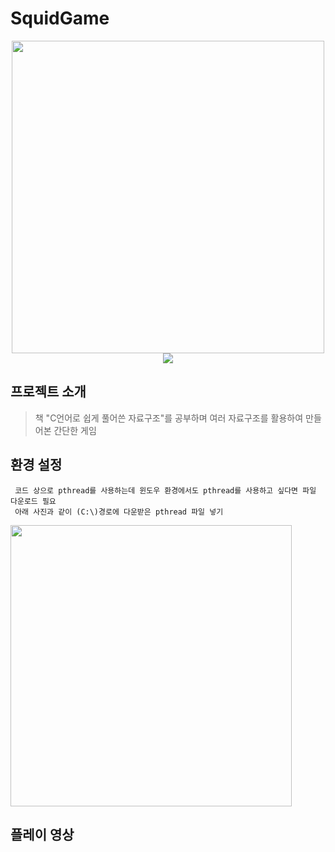 # SquidGame

<p align="center">
<img width="500px" src="https://user-images.githubusercontent.com/29851772/204549355-39f226cd-0795-4be8-9d9a-af8491808eb9.png">
<br>
<img src="https://img.shields.io/badge/C-4479A1?style=flat-square&logo=C&logoColor=#A8B9CC"/>
</p>

## 프로젝트 소개
 > 책 "C언어로 쉽게 풀어쓴 자료구조"를 공부하며 여러 자료구조를 활용하여 만들어본 간단한 게임
 
## 환경 설정
     코드 상으로 pthread를 사용하는데 윈도우 환경에서도 pthread를 사용하고 싶다면 파일 다운로드 필요
     아래 사진과 같이 (C:\)경로에 다운받은 pthread 파일 넣기

   <img width="450px" src="https://user-images.githubusercontent.com/29851772/199258011-919c859f-bca3-4544-8937-8d62c6eb17fa.png">
   
## 플레이 영상

